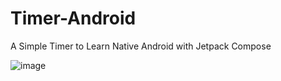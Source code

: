 # Timer-Android
A Simple Timer to Learn Native Android with Jetpack Compose

![image](https://github.com/Caio2M/Timer-Android/assets/109225332/4c6e1ec0-5acd-44bf-98b1-a8d99395f29d)

